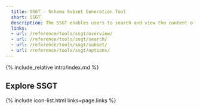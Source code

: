 ```yaml
---
  title: SSGT - Schema Subset Generation Tool
  short: SSGT
  description: The SSGT enables users to search and view the content of the NIEM model, and build XML Schema subsets for use in exchanges.
  links:
  - url: /reference/tools/ssgt/overview/
  - url: /reference/tools/ssgt/search/
  - url: /reference/tools/ssgt/subset/
  - url: /reference/tools/ssgt/options/
---
```


{% include_relative intro/index.md %}

## Explore SSGT

{% include icon-list.html links=page.links %}
